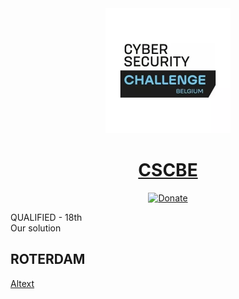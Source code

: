 <div align="center">
<!-- Title: -->
  <a href="https://github.com/AstroJUS/CSCBE">
    <img src="/img/CSCBE.png" height="200">
  </a>
  <h1><a href="https://github.com/AstroJUS/CSCBE">CSCBE</a></h1>
<!-- Labels: -->
  <!-- First row: -->
  <a href="https://www.paypal.me/TheAlgorithms/100">
    <img src="https://img.shields.io/badge/Donate-PayPal-green.svg?logo=paypal&style=flat-square" height="20" alt="Donate">
  </a>
</div>

QUALIFIED - 18th </br> Our solution
## ROTERDAM

[Altext](/img/1.png)

